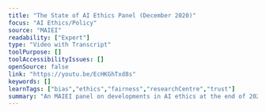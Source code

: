 ```yaml
---
title: "The State of AI Ethics Panel (December 2020)"
focus: "AI Ethics/Policy"
source: "MAIEI"
readability: ["Expert"]
type: "Video with Transcript"
toolPurpose: []
toolAccessibilityIssues: []
openSource: false
link: "https://youtu.be/EcHKGhTxd8s"
keywords: []
learnTags: ["bias","ethics","fairness","researchCentre","trust"]
summary: "An MAIEI panel on developments in AI ethics at the end of 2020. "
---
```


